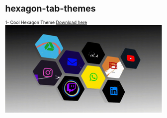 # hexagon-tab-themes

1- Cool Hexagon Theme [Download here](assets/cool.json)
![Cool](assets/cool.gif)
